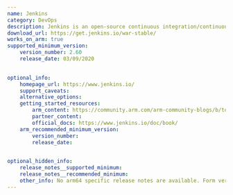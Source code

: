```yaml
--- 
name: Jenkins 
category: DevOps
description: Jenkins is an open-source continuous integration/continuous delivery and deployment (CI/CD) automation software DevOps tool written in the Java programming language. It is used to implement CI/CD workflows, called pipelines. 
download_url: https://get.jenkins.io/war-stable/ 
works_on_arm: true 
supported_minimum_version: 
    version_number: 2.60 
    release_date: 03/09/2020 

  
optional_info:
    homepage_url: https://www.jenkins.io/ 
    support_caveats: 
    alternative_options: 
    getting_started_resources: 
        arm_content: https://community.arm.com/arm-community-blogs/b/tools-software-ides-blog/posts/jenkins-community-support-for-arm-architecture
        partner_content:  
        official_docs: https://www.jenkins.io/doc/book/ 
    arm_recommended_minimum_version: 
        version_number: 
        release_date: 

  
optional_hidden_info:
    release_notes__supported_minimum: 
    release_notes__recommended_minimum: 
    other_info: No arm64 specific release notes are available. Form version 2.60 or higher, Java 8 is required.
--- 
```

